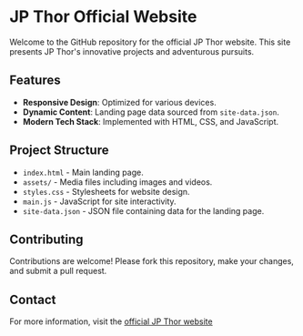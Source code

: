 # JP Thor Official Website

Welcome to the GitHub repository for the official JP Thor website. This site presents JP Thor's innovative projects and adventurous pursuits.

## Features

- **Responsive Design**: Optimized for various devices.
- **Dynamic Content**: Landing page data sourced from `site-data.json`.
- **Modern Tech Stack**: Implemented with HTML, CSS, and JavaScript.

## Project Structure

- `index.html` - Main landing page.
- `assets/` - Media files including images and videos.
- `styles.css` - Stylesheets for website design.
- `main.js` - JavaScript for site interactivity.
- `site-data.json` - JSON file containing data for the landing page.

## Contributing

Contributions are welcome! Please fork this repository, make your changes, and submit a pull request.


## Contact

For more information, visit the [official JP Thor website](https://jpthor.com) 